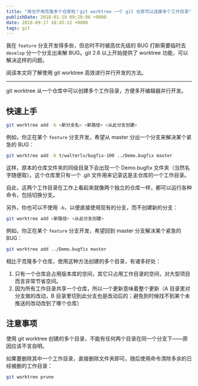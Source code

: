 ```yaml
---
title: "再也不用克隆多个仓库啦！git worktree 一个 git 仓库可以连接多个工作目录"
publishDate: 2018-01-19 09:20:06 +0800
date: 2018-09-17 18:45:12 +0800
tags: git
---
```


我在 `feature` 分支开发得多些，但总时不时被高优先级的 BUG 打断需要临时去 `develop` 分一个分支出来解 BUG。git 2.6 以上开始提供了 worktree 功能，可以解决这样的问题。

阅读本文将了解使用 git worktree 高效进行并行开发的方法。

---

git worktree 从一个仓库中可以创建多个工作目录，方便多开编辑器并行开发。

## 快速上手

```bash
git worktree add -b <新分支名> <新路径> <从此分支创建>
```

例如，你正在某个 `feature` 分支开发，希望从 master 分出一个分支来解决某个紧急的 BUG：

```bash
git worktree add -b t/walterlv/bugfix-100 ../Demo.bugfix master
```

这样，原本的仓库文件夹的同级目录下会出现一个 Demo.bugfix 文件夹（当然名字随便取）。这个仓库里只有一个 .git 文件用来记录这是主仓库的一个工作目录。

自此，这两个工作目录在工作上看起来就像两个独立的仓库一样，都可以运行各种命令，包括切换分支。

另外，你也可以不使用 `-b`，以便直接使用现有的分支，而不创建新的分支：

```bash
git worktree add <新路径> <从此分支创建>
```

例如，你正在某个 `feature` 分支开发，希望回到 master 分支解决某个紧急的 BUG：

```bash
git worktree add ../Demo.bugfix master
```

相比于克隆多个仓库，使用这种方法创建的多个目录，有诸多好处：

1. 只有一个仓库会占用版本库的空间，其它只占用工作目录的空间，对大型项目而言非常节省空间。
1. 因为所有工作目录共享一个仓库，所以一个更新意味着整个更新（A 目录里对分支做的改动，B 目录里切到此分支也是改动后的；避免到时候找不到某个未推送的改动改到了哪个仓库）

## 注意事项

使用 git worktree 创建的多个目录，不能有任何两个目录在同一个分支下——原因应该不言自明。

如果要删除其中一个工作目录，直接删除文件夹即可。随后使用命令清除多余的已经被删的工作目录：

```bash
git worktree prune
```
